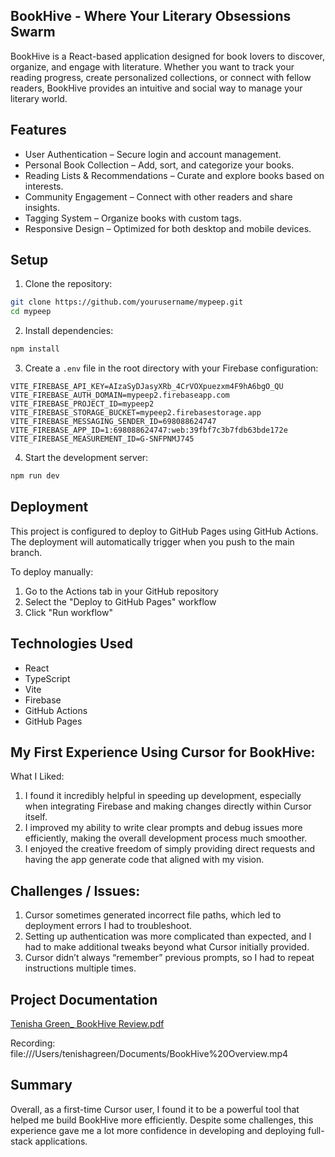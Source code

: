 ## BookHive - Where Your Literary Obsessions Swarm

BookHive is a React-based application designed for book lovers to discover, organize, and engage with literature. Whether you want to track your reading progress, create personalized collections, or connect with fellow readers, BookHive provides an intuitive and social way to manage your literary world.

## Features

- User Authentication – Secure login and account management.
- Personal Book Collection – Add, sort, and categorize your books.
- Reading Lists & Recommendations – Curate and explore books based on interests.
- Community Engagement – Connect with other readers and share insights.
- Tagging System – Organize books with custom tags.
- Responsive Design – Optimized for both desktop and mobile devices.
## Setup

1. Clone the repository:
```bash
git clone https://github.com/yourusername/mypeep.git
cd mypeep
```

2. Install dependencies:
```bash
npm install
```

3. Create a `.env` file in the root directory with your Firebase configuration:
```env
VITE_FIREBASE_API_KEY=AIzaSyDJasyXRb_4CrVOXpuezxm4F9hA6bgO_QU
VITE_FIREBASE_AUTH_DOMAIN=mypeep2.firebaseapp.com
VITE_FIREBASE_PROJECT_ID=mypeep2
VITE_FIREBASE_STORAGE_BUCKET=mypeep2.firebasestorage.app
VITE_FIREBASE_MESSAGING_SENDER_ID=698088624747
VITE_FIREBASE_APP_ID=1:698088624747:web:39fbf7c3b7fdb63bde172e
VITE_FIREBASE_MEASUREMENT_ID=G-SNFPNMJ745
```

4. Start the development server:
```bash
npm run dev
```

## Deployment

This project is configured to deploy to GitHub Pages using GitHub Actions. The deployment will automatically trigger when you push to the main branch.

To deploy manually:
1. Go to the Actions tab in your GitHub repository
2. Select the "Deploy to GitHub Pages" workflow
3. Click "Run workflow"

## Technologies Used

- React
- TypeScript
- Vite
- Firebase
- GitHub Actions
- GitHub Pages

## My First Experience Using Cursor for BookHive:

What I Liked:

1. I found it incredibly helpful in speeding up development, especially when integrating Firebase and making changes directly within Cursor itself.
2. I improved my ability to write clear prompts and debug issues more efficiently, making the overall development process much smoother.
3. I enjoyed the creative freedom of simply providing direct requests and having the app generate code that aligned with my vision.

## Challenges / Issues:

1. Cursor sometimes generated incorrect file paths, which led to deployment errors I had to troubleshoot.
2. Setting up authentication was more complicated than expected, and I had to make additional tweaks beyond what Cursor initially provided.
3. Cursor didn’t always “remember” previous prompts, so I had to repeat instructions multiple times.

## Project Documentation 
[Tenisha Green_ BookHive Review.pdf](https://github.com/user-attachments/files/19541426/Tenisha.Green_.BookHive.Review.pdf)


Recording: file:///Users/tenishagreen/Documents/BookHive%20Overview.mp4

## Summary
Overall, as a first-time Cursor user, I found it to be a powerful tool that helped me build BookHive more efficiently. Despite some challenges, this experience gave me a lot more confidence in developing and deploying full-stack applications.

